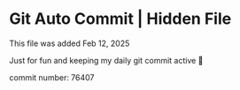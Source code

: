 # Git Auto Commit | Hidden File

This file was added Feb 12, 2025

Just for fun and keeping my daily git commit active 🤪

commit number: 76407
